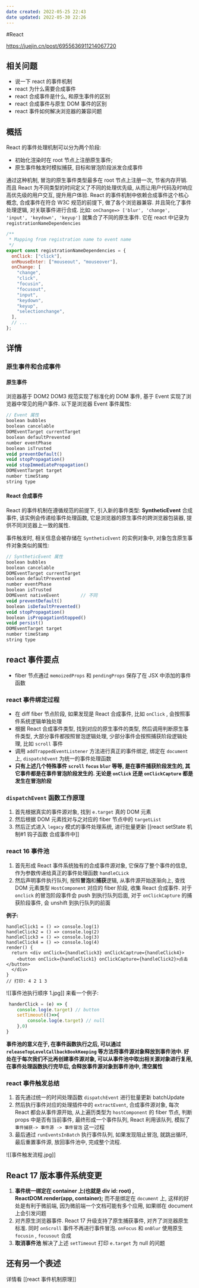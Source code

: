```yaml
---
date created: 2022-05-25 22:43
date updated: 2022-05-30 22:26
---
```

#React 

<https://juejin.cn/post/6955636911214067720>

## 相关问题

- 说一下 react 的事件机制
- react 为什么需要合成事件
- react 合成事件是什么, 和原生事件的区别
- react 合成事件与原生 DOM 事件的区别
- react 事件如何解决浏览器的兼容问题

## 概括

React 的事件处理机制可以分为两个阶段:

- 初始化渲染时在 root 节点上注册原生事件;
- 原生事件触发时模拟捕获, 目标和冒泡阶段派发合成事件

通过这种机制, 冒泡的原生事件类型最多在 root 节点上注册一次, 节省内存开销. 而且 React 为不同类型的时间定义了不同的处理优先级, 从而让用户代码及时响应高优先级的用户交互, 提升用户体验.
React 的事件机制中依赖合成事件这个核心概念, 合成事件在符合 W3C 规范的前提下, 做了各个浏览器兼容. 并且简化了事件处理逻辑, 对关联事件进行合成. 比如: `onChange=> ['blur', 'change', 'input', 'keydown', 'keyup']` 就集合了不同的原生事件. 它在 react 中记录为 `registrationNameDependencies`

```jsx
/**
 * Mapping from registration name to event name
 */
export const registrationNameDependencies = {
  onClick: ["click"],
  onMouseEnter: ["mouseout", "mouseover"],
  onChange: [
    "change",
    "click",
    "focusin",
    "focusout",
    "input",
    "keydown",
    "keyup",
    "selectionchange",
  ],
  // ...
};
```

## 详情

### 原生事件和合成事件

#### 原生事件

浏览器基于 DOM2 DOM3 规范实现了标准化的 DOM 事件, 基于 Event 实现了浏览器中常见的用户事件.
以下是浏览器 Event 事件属性:

```jsx
// Event 属性
boolean bubbles
boolean cancelable
DOMEventTarget currentTarget
boolean defaultPrevented
number eventPhase
boolean isTrusted
void preventDefault()
void stopPropagation()
void stopImmediatePropagation()
DOMEventTarget target
number timeStamp
string type
```

#### React 合成事件

React 的事件机制在遵循规范的前提下, 引入新的事件类型:  **SyntheticEvent** 合成事件, 该实例会传递给事件处理函数, 它是浏览器的原生事件的跨浏览器包装器, 提供不同浏览器上一致的属性.

事件触发时, 相关信息会被存储在 `SyntheticEvent` 的实例对象中, 对象包含原生事件对象类似的属性:

```jsx
// SyntheticEvent 属性
boolean bubbles
boolean cancelable
DOMEventTarget currentTarget
boolean defaultPrevented
number eventPhase
boolean isTrusted
DOMEvent nativeEvent        // 不同
void preventDefault()
boolean isDefaultPrevented()
void stopPropagation()
boolean isPropagationStopped()
void persist()
DOMEventTarget target
number timeStamp
string type
```

## react 事件要点

- fiber 节点通过 `memoizedProps` 和 `pendingProps` 保存了在 JSX 中添加的事件函数

### react 事件绑定过程

- 在 diff fiber 节点阶段, 如果发现是 React 合成事件, 比如 `onClick` , 会按照事件系统逻辑单独处理
- 根据 React 合成事件类型, 找到对应的原生事件的类型, 然后调用判断原生事件类型, 大部分事件都按照冒泡逻辑处理, 少部分事件会按照捕获阶段逻辑处理, 比如 `scroll` 事件
- 调用 `addTrappedEventListener` 方法进行真正的事件绑定, 绑定在 `document` 上, `dispatchEvent` 为统一的事件处理函数
- **只有上述几个特殊事件 `scroll` `focus` `blur` 等等, 是在事件捕获阶段发生的, 其它事件都是在事件冒泡阶段发生的. 无论是 `onClick` 还是 `onClickCapture` 都是发生在冒泡阶段**

### `dispatchEvent` 函数工作原理

1. 首先根据真实的事件源对象, 找到 `e.target` 真的 DOM 元素
2. 然后根据 DOM 元素找对与之对应的 fiber 节点中的 `targetList`
3. 然后正式进入 `legacy` 模式的事件处理系统, 进行批量更新 [[react setState 机制#1 钩子函数 合成事件中]]

### react 16 事件池

1. 首先形成 React 事件系统独有的合成事件源对象, 它保存了整个事件的信息, 作为参数传递给真正的事件处理函数 `handleCLick`
2. 然后声明事件执行队列, 按照**冒泡**和**捕获**逻辑, 从事件源开始逐渐向上, 查找 DOM 元素类型 `HostComponent` 对应的 fiber 阶段, 收集 React 合成事件. 对于 `onclick` 的冒泡阶段事件会 push 到执行队列后面, 对于  `onClickCapture` 的捕获阶段事件, 会 unshift 到执行队列的前面

**例子:**

```jsxx
handleClick1 = () => console.log(1)
handleClick2 = () => console.log(2)
handleClick3 = () => console.log(3)
handleClick4 = () => console.log(4)
render() {
  return <div onClick={handleClick3} onClickCaptrue={handleClick4}>
    <button onClick={handleClick1} onClickCapture={handleClick2}>点击</button>
  </div> 
}
// 打印: 4 2 1 3
```

![[事件池执行顺序 1.jpg]]
来看一个例子:

```jsx
 handerClick = (e) => {
    console.log(e.target) // button 
    setTimeout(()=>{
        console.log(e.target) // null
    },0)
}
```

**事件池的意义在于, 在事件函数执行之后, 可以通过 `releaseTopLevelCallbackBookKeeping` 等方法将事件源对象释放到事件池中. 好处在于每次我们不比再创建事件源对象, 可以从事件池中取出相关源对象进行复用, 在事件处理函数执行完毕后, 会释放事件源对象到事件池中, 清空属性**

### react 事件触发总结

1. 首先通过统一的时间处理函数 `dispatchEvent` 进行批量更新 batchUpdate
2. 然后执行事件对应的处理插件中的 `extractEvent`, 合成事件源对象, 每次 React 都会从事件源开始, 从上遍历类型为 `hostComponent` 的 fiber 节点, 判断 props 中是否有当前事件, 最终形成一个事件队列, React 利用该队列, 模拟了 ` 事件捕获-> 事件源 -> 事件冒泡 ` 这一过程
3. 最后通过 `runEventsInBatch` 执行事件队列, 如果发现阻止冒泡, 就跳出循环, 最后重置事件源, 放回事件池中, 完成整个流程.

![[事件触发流程.jpg]]

## React 17 版本事件系统变更

1. **事件统一绑定在 container 上(也就是 div id: root) , ReactDOM.render(app, container);** 而不是绑定在 `document` 上, 这样的好处是有利于微前端, 因为微前端一个文档可能有多个应用, 如果绑在 document 上会引发问题
2. 对齐原生浏览器事件.  React 17 升级支持了原生捕获事件, 对齐了浏览器原生标准. 同时 `onScroll` 事件不再进行事件冒泡. `onFocus` 和 `onBlur` 使用原生 `focusin` , `focusout` 合成
3. **取消事件池** 解决了上述 `setTimeout` 打印 `e.target` 为 null 的问题

## 还有另一个表述

详情看 [[react 事件机制原理]]
